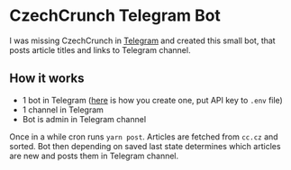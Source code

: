 # CzechCrunch Telegram Bot

I was missing CzechCrunch in [Telegram](http://telegram.org) and created this small bot, that posts article titles and links to Telegram channel.

## How it works

- 1 bot in Telegram ([here](https://core.telegram.org/bots) is how you create one, put API key to `.env` file)
- 1 channel in Telegram
- Bot is admin in Telegram channel

Once in a while cron runs `yarn post`. Articles are fetched from `cc.cz` and sorted. Bot then depending on saved last state determines which articles are new and posts them in Telegram channel.
